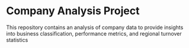 # Company Analysis Project
This repository contains an analysis of company data to provide insights into business classification, performance metrics, and regional turnover statistics
